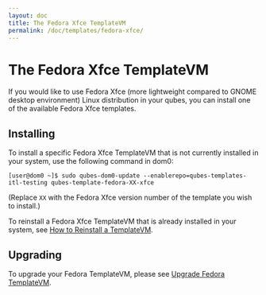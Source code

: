 ```yaml
---
layout: doc
title: The Fedora Xfce TemplateVM
permalink: /doc/templates/fedora-xfce/
---
```


The Fedora Xfce TemplateVM
=====================

If you would like to use Fedora Xfce (more lightweight compared to GNOME desktop environment) Linux distribution in your qubes, you can install one of the available Fedora Xfce templates.


Installing
----------

To install a specific Fedora Xfce TemplateVM that is not currently installed in your system, use the following command in dom0:

    [user@dom0 ~]$ sudo qubes-dom0-update --enablerepo=qubes-templates-itl-testing qubes-template-fedora-XX-xfce

   (Replace `XX` with the Fedora Xfce version number of the template you wish to install.)

To reinstall a Fedora Xfce TemplateVM that is already installed in your system, see [How to Reinstall a TemplateVM](/doc/reinstall-template/).

Upgrading
---------

To upgrade your Fedora TemplateVM, please see [Upgrade Fedora TemplateVM](/doc/templates/fedora/#upgrading).
